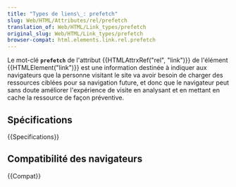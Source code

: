 ```yaml
---
title: "Types de liens\_: prefetch"
slug: Web/HTML/Attributes/rel/prefetch
translation_of: Web/HTML/Link_types/prefetch
original_slug: Web/HTML/Link_types/prefetch
browser-compat: html.elements.link.rel.prefetch
---
```


Le mot-clé **`prefetch`** de l'attribut {{HTMLAttrxRef("rel", "link")}} de l'élément {{HTMLElement("link")}} est une information destinée à indiquer aux navigateurs que la personne visitant le site va avoir besoin de charger des ressources ciblées pour sa navigation future, et donc que le navigateur peut sans doute améliorer l'expérience de visite en analysant et en mettant en cache la ressource de façon préventive.

## Spécifications

{{Specifications}}

## Compatibilité des navigateurs

{{Compat}}
